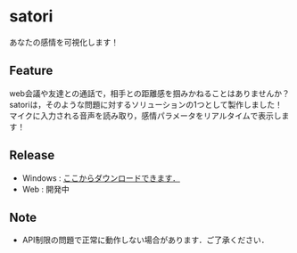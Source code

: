 # satori

あなたの感情を可視化します！

## Feature
web会議や友達との通話で，相手との距離感を掴みかねることはありませんか？
satoriは，そのような問題に対するソリューションの1つとして製作しました！
マイクに入力される音声を読み取り，感情パラメータをリアルタイムで表示します！

## Release
- Windows : [ここからダウンロードできます．](https://github.com/masa1357/Satori_Windows/releases/tag/v1.0.0)
- Web     : 開発中

## Note
- API制限の問題で正常に動作しない場合があります．ご了承ください．

